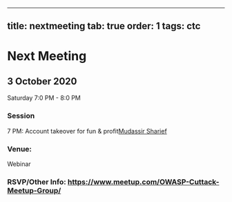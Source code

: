 
---
title: nextmeeting
tab: true
order: 1
tags: ctc
---

# **Next Meeting**

## 3 October 2020

Saturday 7:0 PM - 8:0 PM


### **Session**

  7 PM: Account takeover for fun & profit[Mudassir Sharief](mailto:mudassirsharief58@gmail.com)


### **Venue:**

Webinar 

### RSVP/Other Info: https://www.meetup.com/OWASP-Cuttack-Meetup-Group/
